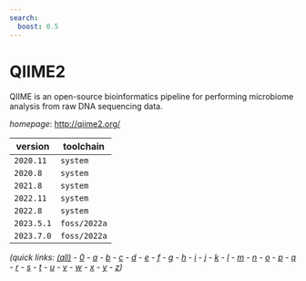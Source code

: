 ```yaml
---
search:
  boost: 0.5
---
```

# QIIME2

QIIME is an open-source bioinformatics pipeline for performing microbiome analysis  from raw DNA sequencing data.

*homepage*: <http://qiime2.org/>

version | toolchain
--------|----------
``2020.11`` | ``system``
``2020.8`` | ``system``
``2021.8`` | ``system``
``2022.11`` | ``system``
``2022.8`` | ``system``
``2023.5.1`` | ``foss/2022a``
``2023.7.0`` | ``foss/2022a``


*(quick links: [(all)](../index.md) - [0](../0/index.md) - [a](../a/index.md) - [b](../b/index.md) - [c](../c/index.md) - [d](../d/index.md) - [e](../e/index.md) - [f](../f/index.md) - [g](../g/index.md) - [h](../h/index.md) - [i](../i/index.md) - [j](../j/index.md) - [k](../k/index.md) - [l](../l/index.md) - [m](../m/index.md) - [n](../n/index.md) - [o](../o/index.md) - [p](../p/index.md) - [q](../q/index.md) - [r](../r/index.md) - [s](../s/index.md) - [t](../t/index.md) - [u](../u/index.md) - [v](../v/index.md) - [w](../w/index.md) - [x](../x/index.md) - [y](../y/index.md) - [z](../z/index.md))*

